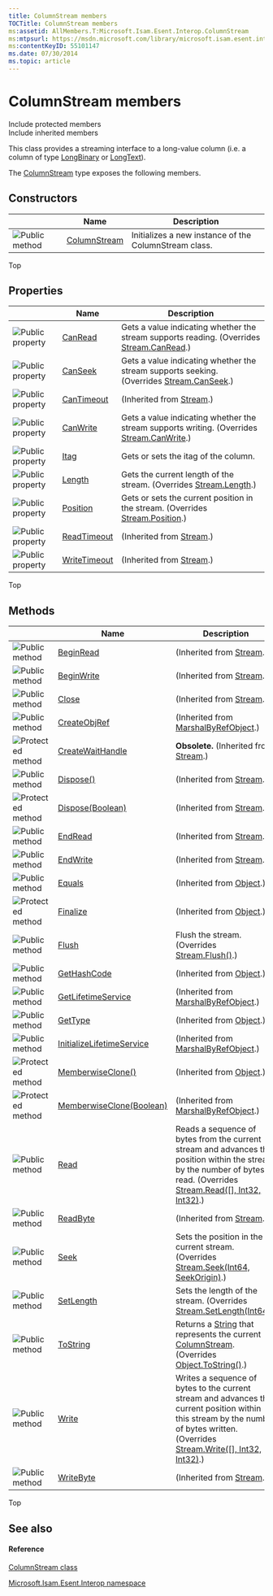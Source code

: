 ```yaml
---
title: ColumnStream members
TOCTitle: ColumnStream members
ms:assetid: AllMembers.T:Microsoft.Isam.Esent.Interop.ColumnStream
ms:mtpsurl: https://msdn.microsoft.com/library/microsoft.isam.esent.interop.columnstream_members(v=EXCHG.10)
ms:contentKeyID: 55101147
ms.date: 07/30/2014
ms.topic: article
---
```


# ColumnStream members

Include protected members  
Include inherited members  

This class provides a streaming interface to a long-value column (i.e. a column of type [LongBinary](hh577895\(v=exchg.10\).md) or [LongText](hh577895\(v=exchg.10\).md)).

The [ColumnStream](dn334143\(v=exchg.10\).md) type exposes the following members.

## Constructors

<table>
<thead>
<tr class="header">
<th> </th>
<th>Name</th>
<th>Description</th>
</tr>
</thead>
<tbody>
<tr class="odd">
<td><img src="../images/dn292146.pubmethod(exchg.10).gif" title="Public method" alt="Public method" /></td>
<td><a href="dn334142(v=exchg.10).md">ColumnStream</a></td>
<td>Initializes a new instance of the ColumnStream class.</td>
</tr>
</tbody>
</table>


Top

## Properties

<table>
<thead>
<tr class="header">
<th> </th>
<th>Name</th>
<th>Description</th>
</tr>
</thead>
<tbody>
<tr class="odd">
<td><img src="../images/dn292128.pubproperty(exchg.10).gif" title="Public property" alt="Public property" /></td>
<td><a href="dn334201(v=exchg.10).md">CanRead</a></td>
<td>Gets a value indicating whether the stream supports reading. (Overrides <a href="/dotnet/api/system.io.stream.canread#System_IO_Stream_CanRead">Stream.CanRead</a>.)</td>
</tr>
<tr class="even">
<td><img src="../images/dn292128.pubproperty(exchg.10).gif" title="Public property" alt="Public property" /></td>
<td><a href="dn334153(v=exchg.10).md">CanSeek</a></td>
<td>Gets a value indicating whether the stream supports seeking. (Overrides <a href="/dotnet/api/system.io.stream.canseek#System_IO_Stream_CanSeek">Stream.CanSeek</a>.)</td>
</tr>
<tr class="odd">
<td><img src="../images/dn292128.pubproperty(exchg.10).gif" title="Public property" alt="Public property" /></td>
<td><a href="/dotnet/api/system.io.stream.cantimeout#System_IO_Stream_CanTimeout">CanTimeout</a></td>
<td>(Inherited from <a href="/dotnet/api/system.io.stream">Stream</a>.)</td>
</tr>
<tr class="even">
<td><img src="../images/dn292128.pubproperty(exchg.10).gif" title="Public property" alt="Public property" /></td>
<td><a href="dn334204(v=exchg.10).md">CanWrite</a></td>
<td>Gets a value indicating whether the stream supports writing. (Overrides <a href="/dotnet/api/system.io.stream.canwrite#System_IO_Stream_CanWrite">Stream.CanWrite</a>.)</td>
</tr>
<tr class="odd">
<td><img src="../images/dn292128.pubproperty(exchg.10).gif" title="Public property" alt="Public property" /></td>
<td><a href="dn334159(v=exchg.10).md">Itag</a></td>
<td>Gets or sets the itag of the column.</td>
</tr>
<tr class="even">
<td><img src="../images/dn292128.pubproperty(exchg.10).gif" title="Public property" alt="Public property" /></td>
<td><a href="dn334205(v=exchg.10).md">Length</a></td>
<td>Gets the current length of the stream. (Overrides <a href="/dotnet/api/system.io.stream.length#System_IO_Stream_Length">Stream.Length</a>.)</td>
</tr>
<tr class="odd">
<td><img src="../images/dn292128.pubproperty(exchg.10).gif" title="Public property" alt="Public property" /></td>
<td><a href="dn334161(v=exchg.10).md">Position</a></td>
<td>Gets or sets the current position in the stream. (Overrides <a href="/dotnet/api/system.io.stream.position#System_IO_Stream_Position">Stream.Position</a>.)</td>
</tr>
<tr class="even">
<td><img src="../images/dn292128.pubproperty(exchg.10).gif" title="Public property" alt="Public property" /></td>
<td><a href="/dotnet/api/system.io.stream.readtimeout#System_IO_Stream_ReadTimeout">ReadTimeout</a></td>
<td>(Inherited from <a href="/dotnet/api/system.io.stream">Stream</a>.)</td>
</tr>
<tr class="odd">
<td><img src="../images/dn292128.pubproperty(exchg.10).gif" title="Public property" alt="Public property" /></td>
<td><a href="/dotnet/api/system.io.stream.writetimeout#System_IO_Stream_WriteTimeout">WriteTimeout</a></td>
<td>(Inherited from <a href="/dotnet/api/system.io.stream">Stream</a>.)</td>
</tr>
</tbody>
</table>


Top

## Methods

<table>
<thead>
<tr class="header">
<th> </th>
<th>Name</th>
<th>Description</th>
</tr>
</thead>
<tbody>
<tr class="odd">
<td><img src="../images/dn292146.pubmethod(exchg.10).gif" title="Public method" alt="Public method" /></td>
<td><a href="/dotnet/api/system.io.stream.beginread#System_IO_Stream_BeginRead_System_Byte___System_Int32_System_Int32_System_AsyncCallback_System_Object_">BeginRead</a></td>
<td>(Inherited from <a href="/dotnet/api/system.io.stream">Stream</a>.)</td>
</tr>
<tr class="even">
<td><img src="../images/dn292146.pubmethod(exchg.10).gif" title="Public method" alt="Public method" /></td>
<td><a href="/dotnet/api/system.io.stream.beginwrite#System_IO_Stream_BeginWrite_System_Byte___System_Int32_System_Int32_System_AsyncCallback_System_Object_">BeginWrite</a></td>
<td>(Inherited from <a href="/dotnet/api/system.io.stream">Stream</a>.)</td>
</tr>
<tr class="odd">
<td><img src="../images/dn292146.pubmethod(exchg.10).gif" title="Public method" alt="Public method" /></td>
<td><a href="/dotnet/api/system.io.stream.close#System_IO_Stream_Close">Close</a></td>
<td>(Inherited from <a href="/dotnet/api/system.io.stream">Stream</a>.)</td>
</tr>
<tr class="even">
<td><img src="../images/dn292146.pubmethod(exchg.10).gif" title="Public method" alt="Public method" /></td>
<td><a href="/dotnet/api/system.marshalbyrefobject.createobjref#System_MarshalByRefObject_CreateObjRef_System_Type_">CreateObjRef</a></td>
<td>(Inherited from <a href="/dotnet/api/system.marshalbyrefobject">MarshalByRefObject</a>.)</td>
</tr>
<tr class="odd">
<td><img src="../images/dn292116.protmethod(exchg.10).gif" title="Protected method" alt="Protected method" /></td>
<td><a href="/dotnet/api/system.io.stream.createwaithandle#System_IO_Stream_CreateWaitHandle">CreateWaitHandle</a></td>
<td><strong>Obsolete.</strong> (Inherited from <a href="/dotnet/api/system.io.stream">Stream</a>.)</td>
</tr>
<tr class="even">
<td><img src="../images/dn292146.pubmethod(exchg.10).gif" title="Public method" alt="Public method" /></td>
<td><a href="/dotnet/api/system.io.stream.dispose#System_IO_Stream_Dispose">Dispose()</a></td>
<td>(Inherited from <a href="/dotnet/api/system.io.stream">Stream</a>.)</td>
</tr>
<tr class="odd">
<td><img src="../images/dn292116.protmethod(exchg.10).gif" title="Protected method" alt="Protected method" /></td>
<td><a href="/dotnet/api/system.io.stream.dispose#System_IO_Stream_Dispose_System_Boolean_">Dispose(Boolean)</a></td>
<td>(Inherited from <a href="/dotnet/api/system.io.stream">Stream</a>.)</td>
</tr>
<tr class="even">
<td><img src="../images/dn292146.pubmethod(exchg.10).gif" title="Public method" alt="Public method" /></td>
<td><a href="/dotnet/api/system.io.stream.endread#System_IO_Stream_EndRead_System_IAsyncResult_">EndRead</a></td>
<td>(Inherited from <a href="/dotnet/api/system.io.stream">Stream</a>.)</td>
</tr>
<tr class="odd">
<td><img src="../images/dn292146.pubmethod(exchg.10).gif" title="Public method" alt="Public method" /></td>
<td><a href="/dotnet/api/system.io.stream.endwrite#System_IO_Stream_EndWrite_System_IAsyncResult_">EndWrite</a></td>
<td>(Inherited from <a href="/dotnet/api/system.io.stream">Stream</a>.)</td>
</tr>
<tr class="even">
<td><img src="../images/dn292146.pubmethod(exchg.10).gif" title="Public method" alt="Public method" /></td>
<td><a href="/dotnet/api/system.object.equals#System_Object_Equals_System_Object_">Equals</a></td>
<td>(Inherited from <a href="/dotnet/api/system.object">Object</a>.)</td>
</tr>
<tr class="odd">
<td><img src="../images/dn292116.protmethod(exchg.10).gif" title="Protected method" alt="Protected method" /></td>
<td><a href="/dotnet/api/system.object.finalize#System_Object_Finalize">Finalize</a></td>
<td>(Inherited from <a href="/dotnet/api/system.object">Object</a>.)</td>
</tr>
<tr class="even">
<td><img src="../images/dn292146.pubmethod(exchg.10).gif" title="Public method" alt="Public method" /></td>
<td><a href="dn334193(v=exchg.10).md">Flush</a></td>
<td>Flush the stream. (Overrides <a href="/dotnet/api/system.io.stream.flush#System_IO_Stream_Flush">Stream.Flush()</a>.)</td>
</tr>
<tr class="odd">
<td><img src="../images/dn292146.pubmethod(exchg.10).gif" title="Public method" alt="Public method" /></td>
<td><a href="/dotnet/api/system.object.gethashcode#System_Object_GetHashCode">GetHashCode</a></td>
<td>(Inherited from <a href="/dotnet/api/system.object">Object</a>.)</td>
</tr>
<tr class="even">
<td><img src="../images/dn292146.pubmethod(exchg.10).gif" title="Public method" alt="Public method" /></td>
<td><a href="/dotnet/api/system.marshalbyrefobject.getlifetimeservice#System_MarshalByRefObject_GetLifetimeService">GetLifetimeService</a></td>
<td>(Inherited from <a href="/dotnet/api/system.marshalbyrefobject">MarshalByRefObject</a>.)</td>
</tr>
<tr class="odd">
<td><img src="../images/dn292146.pubmethod(exchg.10).gif" title="Public method" alt="Public method" /></td>
<td><a href="/dotnet/api/system.object.gettype#System_Object_GetType">GetType</a></td>
<td>(Inherited from <a href="/dotnet/api/system.object">Object</a>.)</td>
</tr>
<tr class="even">
<td><img src="../images/dn292146.pubmethod(exchg.10).gif" title="Public method" alt="Public method" /></td>
<td><a href="/dotnet/api/system.marshalbyrefobject.initializelifetimeservice#System_MarshalByRefObject_InitializeLifetimeService">InitializeLifetimeService</a></td>
<td>(Inherited from <a href="/dotnet/api/system.marshalbyrefobject">MarshalByRefObject</a>.)</td>
</tr>
<tr class="odd">
<td><img src="../images/dn292116.protmethod(exchg.10).gif" title="Protected method" alt="Protected method" /></td>
<td><a href="/dotnet/api/system.object.memberwiseclone#System_Object_MemberwiseClone">MemberwiseClone()</a></td>
<td>(Inherited from <a href="/dotnet/api/system.object">Object</a>.)</td>
</tr>
<tr class="even">
<td><img src="../images/dn292116.protmethod(exchg.10).gif" title="Protected method" alt="Protected method" /></td>
<td><a href="/dotnet/api/system.marshalbyrefobject.memberwiseclone#System_MarshalByRefObject_MemberwiseClone_System_Boolean_">MemberwiseClone(Boolean)</a></td>
<td>(Inherited from <a href="/dotnet/api/system.marshalbyrefobject">MarshalByRefObject</a>.)</td>
</tr>
<tr class="odd">
<td><img src="../images/dn292146.pubmethod(exchg.10).gif" title="Public method" alt="Public method" /></td>
<td><a href="dn334198(v=exchg.10).md">Read</a></td>
<td>Reads a sequence of bytes from the current stream and advances the position within the stream by the number of bytes read. (Overrides <a href="/dotnet/api/system.io.stream.read#System_IO_Stream_Read_System_Byte___System_Int32_System_Int32_">Stream.Read([], Int32, Int32)</a>.)</td>
</tr>
<tr class="even">
<td><img src="../images/dn292146.pubmethod(exchg.10).gif" title="Public method" alt="Public method" /></td>
<td><a href="/dotnet/api/system.io.stream.readbyte#System_IO_Stream_ReadByte">ReadByte</a></td>
<td>(Inherited from <a href="/dotnet/api/system.io.stream">Stream</a>.)</td>
</tr>
<tr class="odd">
<td><img src="../images/dn292146.pubmethod(exchg.10).gif" title="Public method" alt="Public method" /></td>
<td><a href="dn334154(v=exchg.10).md">Seek</a></td>
<td>Sets the position in the current stream. (Overrides <a href="/dotnet/api/system.io.stream.seek#System_IO_Stream_Seek_System_Int64_System_IO_SeekOrigin_">Stream.Seek(Int64, SeekOrigin)</a>.)</td>
</tr>
<tr class="even">
<td><img src="../images/dn292146.pubmethod(exchg.10).gif" title="Public method" alt="Public method" /></td>
<td><a href="dn334196(v=exchg.10).md">SetLength</a></td>
<td>Sets the length of the stream. (Overrides <a href="/dotnet/api/system.io.stream.setlength#System_IO_Stream_SetLength_System_Int64_">Stream.SetLength(Int64)</a>.)</td>
</tr>
<tr class="odd">
<td><img src="../images/dn292146.pubmethod(exchg.10).gif" title="Public method" alt="Public method" /></td>
<td><a href="dn334149(v=exchg.10).md">ToString</a></td>
<td>Returns a <a href="/dotnet/api/system.string">String</a> that represents the current <a href="dn334143(v=exchg.10).md">ColumnStream</a>. (Overrides <a href="/dotnet/api/system.object.tostring#System_Object_ToString">Object.ToString()</a>.)</td>
</tr>
<tr class="even">
<td><img src="../images/dn292146.pubmethod(exchg.10).gif" title="Public method" alt="Public method" /></td>
<td><a href="dn334197(v=exchg.10).md">Write</a></td>
<td>Writes a sequence of bytes to the current stream and advances the current position within this stream by the number of bytes written. (Overrides <a href="/dotnet/api/system.io.stream.write#System_IO_Stream_Write_System_Byte___System_Int32_System_Int32_">Stream.Write([], Int32, Int32)</a>.)</td>
</tr>
<tr class="odd">
<td><img src="../images/dn292146.pubmethod(exchg.10).gif" title="Public method" alt="Public method" /></td>
<td><a href="/dotnet/api/system.io.stream.writebyte#System_IO_Stream_WriteByte_System_Byte_">WriteByte</a></td>
<td>(Inherited from <a href="/dotnet/api/system.io.stream">Stream</a>.)</td>
</tr>
</tbody>
</table>


Top

## See also

#### Reference

[ColumnStream class](dn334143\(v=exchg.10\).md)

[Microsoft.Isam.Esent.Interop namespace](hh596136\(v=exchg.10\).md)